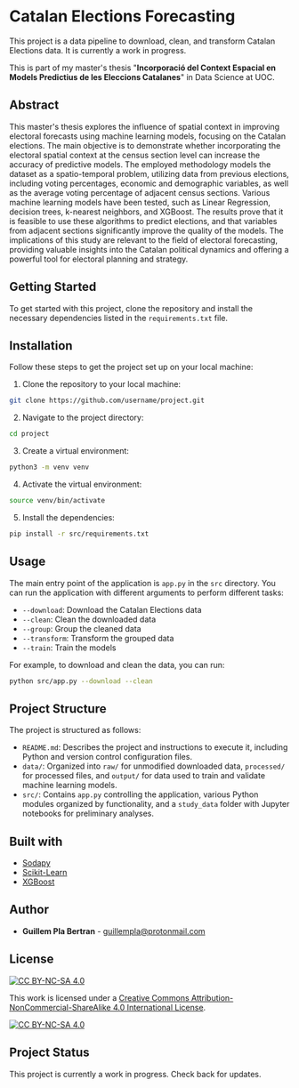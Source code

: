 # Catalan Elections Forecasting

This project is a data pipeline to download, clean, and transform Catalan Elections data. It is currently a work in progress.

This is part of my master's thesis "**Incorporació del Context Espacial en Models Predictius de les Eleccions Catalanes**" in Data Science at UOC.

## Abstract

This master's thesis explores the influence of spatial context in improving electoral forecasts using machine learning models, focusing on the Catalan elections. The main objective is to demonstrate whether incorporating the electoral spatial context at the census section level can increase the accuracy of predictive models. The employed methodology models the dataset as a spatio-temporal problem, utilizing data from previous elections, including voting percentages, economic and demographic variables, as well as the average voting percentage of adjacent census sections. Various machine learning models have been tested, such as Linear Regression, decision trees, k-nearest neighbors, and XGBoost. The results prove that it is feasible to use these algorithms to predict elections, and that variables from adjacent sections significantly improve the quality of the models. The implications of this study are relevant to the field of electoral forecasting, providing valuable insights into the Catalan political dynamics and offering a powerful tool for electoral planning and strategy.

## Getting Started

To get started with this project, clone the repository and install the necessary dependencies listed in the `requirements.txt` file.

## Installation

Follow these steps to get the project set up on your local machine:

1. Clone the repository to your local machine:

```bash
git clone https://github.com/username/project.git
```

2. Navigate to the project directory:

```bash
cd project
```

3. Create a virtual environment:

```bash
python3 -m venv venv
```

4. Activate the virtual environment:

```bash
source venv/bin/activate
```

5. Install the dependencies:

```bash
pip install -r src/requirements.txt
```

## Usage

The main entry point of the application is `app.py` in the `src` directory. You can run the application with different arguments to perform different tasks:

- `--download`: Download the Catalan Elections data
- `--clean`: Clean the downloaded data
- `--group`: Group the cleaned data
- `--transform`: Transform the grouped data
- `--train`: Train the models

For example, to download and clean the data, you can run:

```bash
python src/app.py --download --clean
```

## Project Structure

The project is structured as follows:

- `README.md`: Describes the project and instructions to execute it, including Python and version control configuration files.
- `data/`: Organized into `raw/` for unmodified downloaded data, `processed/` for processed files, and `output/` for data used to train and validate machine learning models.
- `src/`: Contains `app.py` controlling the application, various Python modules organized by functionality, and a `study_data` folder with Jupyter notebooks for preliminary analyses.

## Built with

- [Sodapy](https://pypi.org/project/sodapy/)
- [Scikit-Learn](https://scikit-learn.org)
- [XGBoost](https://xgboost.readthedocs.io/)

## Author

- **Guillem Pla Bertran** - [guillempla@protonmail.com]()

## License

[![CC BY-NC-SA 4.0][cc-by-nc-sa-shield]][cc-by-nc-sa]

This work is licensed under a
[Creative Commons Attribution-NonCommercial-ShareAlike 4.0 International License][cc-by-nc-sa].

[![CC BY-NC-SA 4.0][cc-by-nc-sa-image]][cc-by-nc-sa]

[cc-by-nc-sa]: http://creativecommons.org/licenses/by-nc-sa/4.0/
[cc-by-nc-sa-image]: https://licensebuttons.net/l/by-nc-sa/4.0/88x31.png
[cc-by-nc-sa-shield]: https://img.shields.io/badge/License-CC%20BY--NC--SA%204.0-lightgrey.svg

## Project Status

This project is currently a work in progress. Check back for updates.